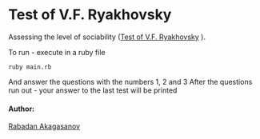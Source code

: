 # Test of V.F. Ryakhovsky
Assessing the level of sociability ([Test of V.F. Ryakhovsky](http://psylist.net/praktikum/00003.htm) ). 

To run - execute in a ruby file
```
ruby main.rb
```

And answer the questions with the numbers 1, 2 and 3
After the questions run out - your answer to the last test will be printed


#### Author: 
[Rabadan Akagasanov](http://rabadan.ru)